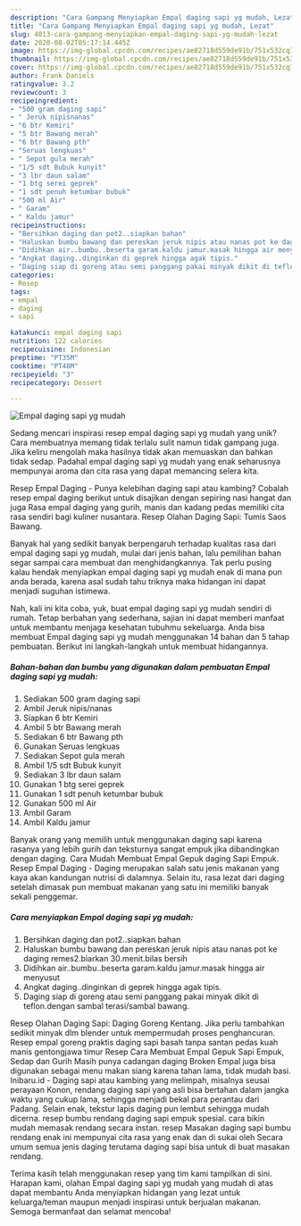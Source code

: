 ```yaml
---
description: "Cara Gampang Menyiapkan Empal daging sapi yg mudah, Lezat"
title: "Cara Gampang Menyiapkan Empal daging sapi yg mudah, Lezat"
slug: 4013-cara-gampang-menyiapkan-empal-daging-sapi-yg-mudah-lezat
date: 2020-08-02T05:17:14.445Z
image: https://img-global.cpcdn.com/recipes/ae82718d559de91b/751x532cq70/empal-daging-sapi-yg-mudah-foto-resep-utama.jpg
thumbnail: https://img-global.cpcdn.com/recipes/ae82718d559de91b/751x532cq70/empal-daging-sapi-yg-mudah-foto-resep-utama.jpg
cover: https://img-global.cpcdn.com/recipes/ae82718d559de91b/751x532cq70/empal-daging-sapi-yg-mudah-foto-resep-utama.jpg
author: Frank Daniels
ratingvalue: 3.2
reviewcount: 3
recipeingredient:
- "500 gram daging sapi"
- " Jeruk nipisnanas"
- "6 btr Kemiri"
- "5 btr Bawang merah"
- "6 btr Bawang pth"
- "Seruas lengkuas"
- " Sepot gula merah"
- "1/5 sdt Bubuk kunyit"
- "3 lbr daun salam"
- "1 btg serei geprek"
- "1 sdt penuh ketumbar bubuk"
- "500 ml Air"
- " Garam"
- " Kaldu jamur"
recipeinstructions:
- "Bersihkan daging dan pot2..siapkan bahan"
- "Haluskan bumbu bawang dan pereskan jeruk nipis atau nanas pot ke daging remes2.biarkan 30.menit.bilas bersih"
- "Didihkan air..bumbu..beserta garam.kaldu jamur.masak hingga air menyusut"
- "Angkat daging..dinginkan di geprek hingga agak tipis."
- "Daging siap di goreng atau semi panggang pakai minyak dikit di teflon.dengan sambal terasi/sambal bawang."
categories:
- Resep
tags:
- empal
- daging
- sapi

katakunci: empal daging sapi 
nutrition: 122 calories
recipecuisine: Indonesian
preptime: "PT35M"
cooktime: "PT48M"
recipeyield: "3"
recipecategory: Dessert

---
```



![Empal daging sapi yg mudah](https://img-global.cpcdn.com/recipes/ae82718d559de91b/751x532cq70/empal-daging-sapi-yg-mudah-foto-resep-utama.jpg)

Sedang mencari inspirasi resep empal daging sapi yg mudah yang unik? Cara membuatnya memang tidak terlalu sulit namun tidak gampang juga. Jika keliru mengolah maka hasilnya tidak akan memuaskan dan bahkan tidak sedap. Padahal empal daging sapi yg mudah yang enak seharusnya mempunyai aroma dan cita rasa yang dapat memancing selera kita.

Resep Empal Daging - Punya kelebihan daging sapi atau kambing? Cobalah resep empal daging berikut untuk disajikan dengan sepiring nasi hangat dan juga Rasa empal daging yang gurih, manis dan kadang pedas memiliki cita rasa sendiri bagi kuliner nusantara. Resep Olahan Daging Sapi: Tumis Saos Bawang.

Banyak hal yang sedikit banyak berpengaruh terhadap kualitas rasa dari empal daging sapi yg mudah, mulai dari jenis bahan, lalu pemilihan bahan segar sampai cara membuat dan menghidangkannya. Tak perlu pusing kalau hendak menyiapkan empal daging sapi yg mudah enak di mana pun anda berada, karena asal sudah tahu triknya maka hidangan ini dapat menjadi suguhan istimewa.


Nah, kali ini kita coba, yuk, buat empal daging sapi yg mudah sendiri di rumah. Tetap berbahan yang sederhana, sajian ini dapat memberi manfaat untuk membantu menjaga kesehatan tubuhmu sekeluarga. Anda bisa membuat Empal daging sapi yg mudah menggunakan 14 bahan dan 5 tahap pembuatan. Berikut ini langkah-langkah untuk membuat hidangannya.

<!--inarticleads1-->

##### Bahan-bahan dan bumbu yang digunakan dalam pembuatan Empal daging sapi yg mudah:

1. Sediakan 500 gram daging sapi
1. Ambil  Jeruk nipis/nanas
1. Siapkan 6 btr Kemiri
1. Ambil 5 btr Bawang merah
1. Sediakan 6 btr Bawang pth
1. Gunakan Seruas lengkuas
1. Sediakan  Sepot gula merah
1. Ambil 1/5 sdt Bubuk kunyit
1. Sediakan 3 lbr daun salam
1. Gunakan 1 btg serei geprek
1. Gunakan 1 sdt penuh ketumbar bubuk
1. Gunakan 500 ml Air
1. Ambil  Garam
1. Ambil  Kaldu jamur


Banyak orang yang memilih untuk menggunakan daging sapi karena rasanya yang lebih gurih dan teksturnya sangat empuk jika dibandingkan dengan daging. Cara Mudah Membuat Empal Gepuk daging Sapi Empuk. Resep Empal Daging - Daging merupakan salah satu jenis makanan yang kaya akan kandungan nutrisi di dalamnya. Selain itu, rasa lezat dari daging setelah dimasak pun membuat makanan yang satu ini memiliki banyak sekali penggemar. 

<!--inarticleads2-->

##### Cara menyiapkan Empal daging sapi yg mudah:

1. Bersihkan daging dan pot2..siapkan bahan
1. Haluskan bumbu bawang dan pereskan jeruk nipis atau nanas pot ke daging remes2.biarkan 30.menit.bilas bersih
1. Didihkan air..bumbu..beserta garam.kaldu jamur.masak hingga air menyusut
1. Angkat daging..dinginkan di geprek hingga agak tipis.
1. Daging siap di goreng atau semi panggang pakai minyak dikit di teflon.dengan sambal terasi/sambal bawang.


Resep Olahan Daging Sapi: Daging Goreng Kentang. Jika perlu tambahkan sedikit minyak dlm blender untuk mempermudah proses penghancuran. Resep empal goreng praktis daging sapi basah tanpa santan pedas kuah manis gentongjawa timur Resep Cara Membuat Empal Gepuk Sapi Empuk, Sedap dan Gurih Masih punya cadangan daging Broken Empal juga bisa digunakan sebagai menu makan siang karena tahan lama, tidak mudah basi. Inibaru.id - Daging sapi atau kambing yang melimpah, misalnya seusai perayaan Konon, rendang daging sapi yang asli bisa bertahan dalam jangka waktu yang cukup lama, sehingga menjadi bekal para perantau dari Padang. Selain enak, tekstur lapis daging pun lembut sehingga mudah dicerna. resep bumbu rendang daging sapi empuk spesial. cara bikin mudah memasak rendang secara instan. resep Masakan daging sapi bumbu rendang enak ini mempunyai cita rasa yang enak dan di sukai oleh Secara umum semua jenis daging terutama daging sapi bisa untuk di buat masakan rendang. 

Terima kasih telah menggunakan resep yang tim kami tampilkan di sini. Harapan kami, olahan Empal daging sapi yg mudah yang mudah di atas dapat membantu Anda menyiapkan hidangan yang lezat untuk keluarga/teman maupun menjadi inspirasi untuk berjualan makanan. Semoga bermanfaat dan selamat mencoba!
